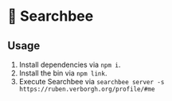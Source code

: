 # :honeybee: Searchbee

## Usage

1. Install dependencies via `npm i`.
2. Install the bin via `npm link`.
3. Execute Searchbee via `searchbee server -s https://ruben.verborgh.org/profile/#me`

